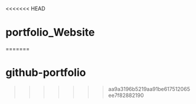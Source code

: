<<<<<<< HEAD
# portfolio_Website
=======
# github-portfolio
>>>>>>> aa9a3196b5219aa91be617512065ee7f82882190
